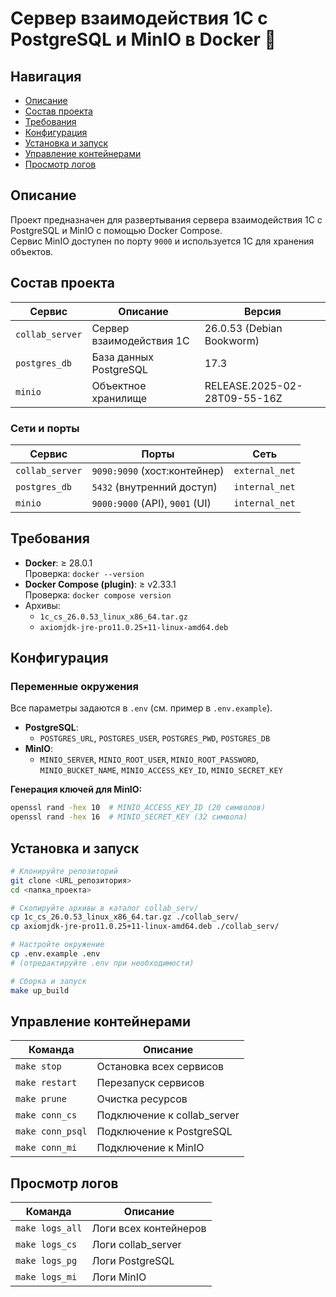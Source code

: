 # Сервер взаимодействия 1С с PostgreSQL и MinIO в Docker 🚀

## Навигация

- [Описание](#описание)
- [Состав проекта](#состав-проекта)
- [Требования](#требования)
- [Конфигурация](#конфигурация)
- [Установка и запуск](#установка-и-запуск)
- [Управление контейнерами](#управление-контейнерами)
- [Просмотр логов](#просмотр-логов)

## Описание

Проект предназначен для развертывания сервера взаимодействия 1С с PostgreSQL и MinIO с помощью Docker Compose.  
Сервис MinIO доступен по порту `9000` и используется 1С для хранения объектов.

## Состав проекта

| Сервис         | Описание                         | Версия                           |
|----------------|----------------------------------|----------------------------------|
| `collab_server`| Сервер взаимодействия 1С         | 26.0.53 (Debian Bookworm)        |
| `postgres_db`  | База данных PostgreSQL           | 17.3                             |
| `minio`        | Объектное хранилище              | RELEASE.2025-02-28T09-55-16Z     |

### Сети и порты

| Сервис         | Порты                           | Сеть           |
|----------------|----------------------------------|----------------|
| `collab_server`| `9090:9090` (хост:контейнер)     | `external_net` |
| `postgres_db`  | `5432` (внутренний доступ)       | `internal_net` |
| `minio`        | `9000:9000` (API), `9001` (UI)   | `internal_net` |

## Требования

- **Docker**: ≥ 28.0.1  
  Проверка: `docker --version`
- **Docker Compose (plugin)**: ≥ v2.33.1  
  Проверка: `docker compose version`
- Архивы:
  - `1c_cs_26.0.53_linux_x86_64.tar.gz`
  - `axiomjdk-jre-pro11.0.25+11-linux-amd64.deb`

## Конфигурация

### Переменные окружения

Все параметры задаются в `.env` (см. пример в `.env.example`).

- **PostgreSQL**:
  - `POSTGRES_URL`, `POSTGRES_USER`, `POSTGRES_PWD`, `POSTGRES_DB`
- **MinIO**:
  - `MINIO_SERVER`, `MINIO_ROOT_USER`, `MINIO_ROOT_PASSWORD`, `MINIO_BUCKET_NAME`, `MINIO_ACCESS_KEY_ID`, `MINIO_SECRET_KEY`

**Генерация ключей для MinIO:**

```bash
openssl rand -hex 10  # MINIO_ACCESS_KEY_ID (20 символов)
openssl rand -hex 16  # MINIO_SECRET_KEY (32 символа)
```

## Установка и запуск

```bash
# Клонируйте репозиторий
git clone <URL_репозитория>
cd <папка_проекта>

# Скопируйте архивы в каталог collab_serv/
cp 1c_cs_26.0.53_linux_x86_64.tar.gz ./collab_serv/
cp axiomjdk-jre-pro11.0.25+11-linux-amd64.deb ./collab_serv/

# Настройте окружение
cp .env.example .env
# (отредактируйте .env при необходимости)

# Сборка и запуск
make up_build
```

## Управление контейнерами

| Команда             | Описание                         |
|---------------------|----------------------------------|
| `make stop`         | Остановка всех сервисов          |
| `make restart`      | Перезапуск сервисов              |
| `make prune`        | Очистка ресурсов                 |
| `make conn_cs`      | Подключение к collab_server      |
| `make conn_psql`    | Подключение к PostgreSQL         |
| `make conn_mi`      | Подключение к MinIO              |

## Просмотр логов

| Команда             | Описание                         |
|---------------------|----------------------------------|
| `make logs_all`     | Логи всех контейнеров            |
| `make logs_cs`      | Логи collab_server               |
| `make logs_pg`      | Логи PostgreSQL                  |
| `make logs_mi`      | Логи MinIO                       |